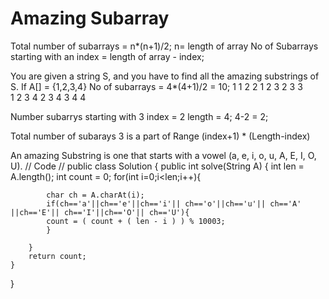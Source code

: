 # Amazing Subarray
Total number of subarrays = n*(n+1)/2; n= length of array
No of Subarrays starting with an index = length of array - index;

You are given a string S, and you have to find all the amazing substrings of S.
If A[] = {1,2,3,4}
No of subarrays = 4*(4+1)/2 = 10;
1
1 2       2 
1 2 3     2 3     3  
1 2 3 4   2 3 4   3 4  4

Number subarrys starting with 3 
index = 2 
length = 4;
4-2 = 2;

Total number of subarays 3 is a part of
Range
(index+1) * (Length-index)


An amazing Substring is one that starts with a vowel (a, e, i, o, u, A, E, I, O, U).
// Code //
public class Solution {
    public int solve(String A) {
        int len = A.length();
        int count = 0;
        for(int i=0;i<len;i++){
           
            char ch = A.charAt(i);
            if(ch=='a'||ch=='e'||ch=='i'|| ch=='o'||ch=='u'|| ch=='A' ||ch=='E'|| ch=='I'||ch=='O'|| ch=='U'){
            count = ( count + ( len - i ) ) % 10003;
            }

        }
        return count;
    }
}

